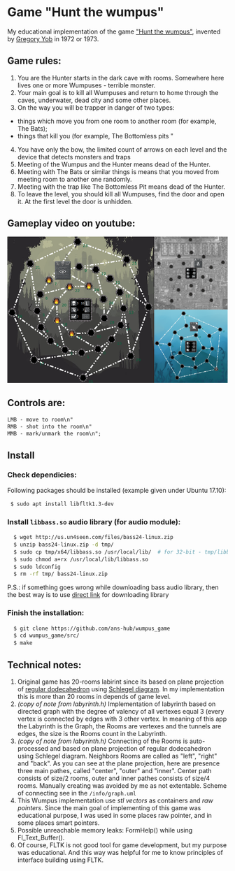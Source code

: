 # Game "Hunt the wumpus"

My educational implementation of the game ["Hunt the wumpus"](https://en.wikipedia.org/wiki/Hunt_the_Wumpus), invented by [Gregory Yob](https://en.wikipedia.org/wiki/Gregory_Yob) in 1972 or 1973. 

## Game rules:

1. You are the Hunter starts in the dark cave with rooms. Somewhere here lives one or more Wumpuses - terrible monster.
2. Your main goal is to kill all Wumpuses and return to home through the caves, underwater, dead city and some other places.
3. On the way you will be trapper in danger of two types:
  - things which move you from one room to another room (for example, The Bats);
  - things that kill you (for example, The Bottomless pits "
4. You have only the bow, the limited count of arrows on each level and the device that detects monsters and traps
5. Meeting of the Wumpus and the Hunter means dead of the Hunter.
6. Meeting with The Bats or similar things is means that you moved from meeting room to another one randomly.
7. Meeting with the trap like The Bottomless Pit means dead of the Hunter.
8. To leave the level, you should kill all Wumpuses, find the door and open it. At the first level the door is unhidden.

## Gameplay video on youtube:

<p align="center" width="60%"><a href="https://youtu.be/8MtrtkYhbKU"><img src="screenshot.png"></a></p>

## Controls are:

```
LMB - move to room\n"
RMB - shot into the room\n"
MMB - mark/unmark the room\n";
```

## Install

### Check dependicies:

Following packages should be installed (example given under Ubuntu 17.10):

```bash
 $ sudo apt install libfltk1.3-dev
```

### Install `libbass.so` audio library (for audio module):

```bash
  $ wget http://us.un4seen.com/files/bass24-linux.zip
  $ unzip bass24-linux.zip -d tmp/
  $ sudo cp tmp/x64/libbass.so /usr/local/lib/  # for 32-bit - tmp/libbass.so
  $ sudo chmod a+rx /usr/local/lib/libbass.so
  $ sudo ldconfig
  $ rm -rf tmp/ bass24-linux.zip
```

P.S.: if something goes wrong while downloading bass audio library, then the best way is to use [direct link](https://www.un4seen.com/bass.html) for downloading library

### Finish the installation:

```bash
  $ git clone https://github.com/ans-hub/wumpus_game
  $ cd wumpus_game/src/
  $ make
```

## Technical notes:

1. Original game has 20-rooms labirint since its based on plane projection of [regular dodecahedron](https://en.wikipedia.org/wiki/Regular_dodecahedron) using [Schlegel diagram](https://en.wikipedia.org/wiki/Schlegel_diagram). In my implementation this is more than 20 rooms in depends of game level.
2. *(copy of note from labyrinth.h)* Implementation of labyrinth based on directed graph with the degree of valency of all vertexes equal 3 (every vertex is connected by edges with 3 other vertex. In meaning of this app the Labyrinth is the Graph, the Rooms are vertexes and the tunnels are edges, the size is the Rooms count in the Labyrinth.
3. *(copy of note from labyrinth.h)* Connecting of the Rooms is auto-processed and based on plane projection of regular dodecahedron using Schlegel diagram. Neighbors Rooms are called as "left", "right" and "back". As you can see at the plane projection, here are presence three main pathes, called "center", "outer" and "inner". Center path consists of size/2 rooms, outer and inner pathes consists of size/4 rooms. Manually creating was avoided by me as not extentable. Scheme of connecting see in the `/info/graph.uml`
4. This Wumpus implementation use *stl vectors* as containers and *raw pointers*. Since the main goal of implementing of this game was educational purpose, I was used in some places raw pointer, and in some places smart pointers.
5. Possible unreachable memory leaks: FormHelp() while using Fl_Text_Buffer().
6. Of course, FLTK is not good tool for game development, but my purpose was educational. And this way was helpful for me to know principles of interface building using FLTK.
